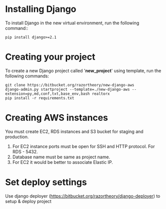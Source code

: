 Installing Django
=================

To install Django in the new virtual environment, run the following command::

    pip install django>=2.1

Creating your project
=====================

To create a new Django project called '**new_project**' using
template, run the following commands:

    git clone https://bitbucket.org/razortheory/new-django-aws
    django-admin.py startproject --template=./new-django-aws --extension=py,md,conf,txt,base_env,bash realtorx
    pip install -r requirements.txt

Creating AWS instances
======================

You must create EC2, RDS instances and S3 bucket for staging and production.

1. For EC2 instance ports must be open for SSH and HTTP protocol. For RDS - 5432.
2. Database name must be same as project name.
3. For EC2 it would be better to associate Elastic IP.

Set deploy settings
===================

Use django deployer (https://bitbucket.org/razortheory/django-deployer) to setup & deploy project

